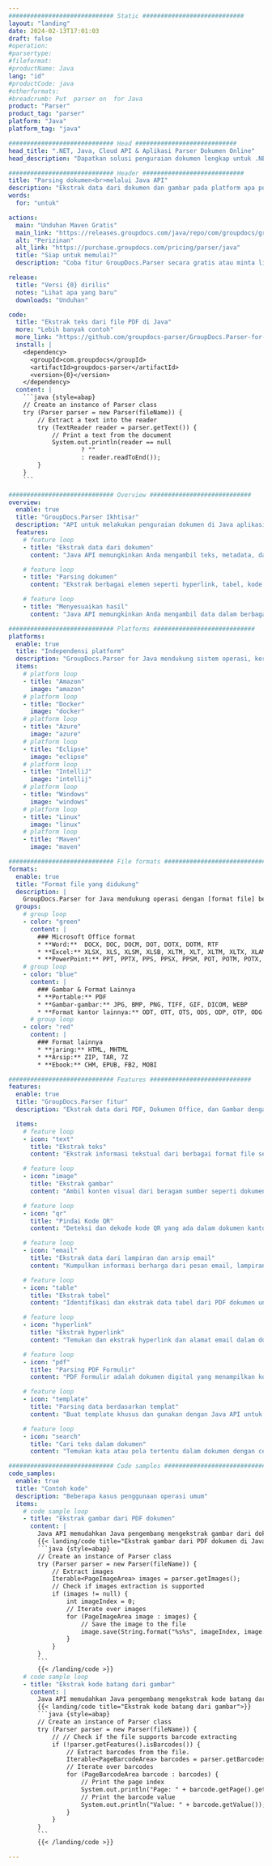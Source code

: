 ```yaml
---
############################# Static ############################
layout: "landing"
date: 2024-02-13T17:01:03
draft: false
#operation: 
#parsertype: 
#fileformat: 
#productName: Java
lang: "id"
#productCode: java
#otherformats: 
#breadcrumb: Put  parser on  for Java
product: "Parser"
product_tag: "parser"
platform: "Java"
platform_tag: "java"

############################# Head ############################
head_title: ".NET, Java, Cloud API & Aplikasi Parser Dokumen Online"
head_description: "Dapatkan solusi penguraian dokumen lengkap untuk .NET, Java dan aplikasi berbasis cloud. Ekstrak data dari format dokumen online menggunakan fitur drag and drop sederhana"

############################# Header ############################
title: "Parsing dokumen<br>melalui Java API"
description: "Ekstrak data dari dokumen dan gambar pada platform apa pun menggunakan API fleksibel dan solusi berbasis aplikasi kami untuk pemrogram dan pengguna akhir."
words:
  for: "untuk"

actions:
  main: "Unduhan Maven Gratis"
  main_link: "https://releases.groupdocs.com/java/repo/com/groupdocs/groupdocs-parser/"
  alt: "Perizinan"
  alt_link: "https://purchase.groupdocs.com/pricing/parser/java"
  title: "Siap untuk memulai?"
  description: "Coba fitur GroupDocs.Parser secara gratis atau minta lisensi"

release:
  title: "Versi {0} dirilis"
  notes: "Lihat apa yang baru"
  downloads: "Unduhan"

code:
  title: "Ekstrak teks dari file PDF di Java"
  more: "Lebih banyak contoh"
  more_link: "https://github.com/groupdocs-parser/GroupDocs.Parser-for-Java"
  install: |
    <dependency>
      <groupId>com.groupdocs</groupId>
      <artifactId>groupdocs-parser</artifactId>
      <version>{0}</version>
    </dependency>
  content: |
    ```java {style=abap}  
    // Create an instance of Parser class
    try (Parser parser = new Parser(fileName)) {
        // Extract a text into the reader
        try (TextReader reader = parser.getText()) {
            // Print a text from the document
            System.out.println(reader == null 
                    ? "" 
                    : reader.readToEnd());
        }
    } 
    ```

############################# Overview ############################
overview:
  enable: true
  title: "GroupDocs.Parser Ikhtisar"
  description: "API untuk melakukan penguraian dokumen di Java aplikasi"
  features:
    # feature loop
    - title: "Ekstrak data dari dokumen"
      content: "Java API memungkinkan Anda mengambil teks, metadata, dan gambar dari berbagai format file seperti dokumen Office, email, lampiran, dan arsip. Alat canggih ini membantu Anda mengakses dan memproses informasi berharga secara efisien yang terkandung dalam file ini untuk berbagai aplikasi seperti analisis data, pengindeksan mesin pencari, atau sistem manajemen konten."

    # feature loop
    - title: "Parsing dokumen"
      content: "Ekstrak berbagai elemen seperti hyperlink, tabel, kode QR, kode batang, dan data dari formulir PDF. Parsing juga informasi yang diinginkan dari dokumen menggunakan templat khusus."

    # feature loop
    - title: "Menyesuaikan hasil"
      content: "Java API memungkinkan Anda mengambil data dalam berbagai format seperti mentah, terstruktur, HTML, atau Penurunan harga. Selain itu, API menawarkan fungsi pencarian untuk menemukan kata atau frasa tertentu dalam teks dokumen."

############################# Platforms ############################
platforms:
  enable: true
  title: "Independensi platform"
  description: "GroupDocs.Parser for Java mendukung sistem operasi, kerangka kerja, dan pengelola paket berikut"
  items:
    # platform loop
    - title: "Amazon"
      image: "amazon"
    # platform loop
    - title: "Docker"
      image: "docker"
    # platform loop
    - title: "Azure"
      image: "azure"
    # platform loop
    - title: "Eclipse"
      image: "eclipse"
    # platform loop
    - title: "IntelliJ"
      image: "intellij"
    # platform loop
    - title: "Windows"
      image: "windows"
    # platform loop
    - title: "Linux"
      image: "linux"
    # platform loop
    - title: "Maven"
      image: "maven"

############################# File formats ############################
formats:
  enable: true
  title: "Format file yang didukung"
  description: |
    GroupDocs.Parser for Java mendukung operasi dengan [format file] berikut(https://docs.groupdocs.com/parser/java/supported-document-formats/).
  groups:
    # group loop
    - color: "green"
      content: |
        ### Microsoft Office format
        * **Word:**  DOCX, DOC, DOCM, DOT, DOTX, DOTM, RTF
        * **Excel:** XLSX, XLS, XLSM, XLSB, XLTM, XLT, XLTM, XLTX, XLAM, SXC, SpreadsheetML
        * **PowerPoint:** PPT, PPTX, PPS, PPSX, PPSM, POT, POTM, POTX, PPTM
    # group loop
    - color: "blue"
      content: |
        ### Gambar & Format Lainnya
        * **Portable:** PDF
        * **Gambar-gambar:** JPG, BMP, PNG, TIFF, GIF, DICOM, WEBP
        * **Format kantor lainnya:** ODT, OTT, OTS, ODS, ODP, OTP, ODG
      # group loop
    - color: "red"
      content: |
        ### Format lainnya
        * **jaring:** HTML, MHTML
        * **Arsip:** ZIP, TAR, 7Z
        * **Ebook:** CHM, EPUB, FB2, MOBI

############################# Features ############################
features:
  enable: true
  title: "GroupDocs.Parser fitur"
  description: "Ekstrak data dari PDF, Dokumen Office, dan Gambar dengan cepat dan akurat."

  items:
    # feature loop
    - icon: "text"
      title: "Ekstrak teks"
      content: "Ekstrak informasi tekstual dari berbagai format file seperti dokumen office, file, dan gambar agar mudah dibaca dan dianalisis."

    # feature loop
    - icon: "image"
      title: "Ekstrak gambar"
      content: "Ambil konten visual dari beragam sumber seperti dokumen kantor, file PDF untuk kemudahan akses dan penggunaan."

    # feature loop
    - icon: "qr"
      title: "Pindai Kode QR"
      content: "Deteksi dan dekode kode QR yang ada dalam dokumen kantor, file PDF, atau konten visual untuk pengambilan informasi yang efisien."

    # feature loop
    - icon: "email"
      title: "Ekstrak data dari lampiran dan arsip email"
      content: "Kumpulkan informasi berharga dari pesan email, lampiran file, dan sumber data terkompresi untuk analisis dan pemanfaatan yang efektif."

    # feature loop
    - icon: "table"
      title: "Ekstrak tabel"
      content: "Identifikasi dan ekstrak data tabel dari PDF dokumen untuk analisis dan penggunaan yang terorganisir."

    # feature loop
    - icon: "hyperlink"
      title: "Ekstrak hyperlink"
      content: "Temukan dan ekstrak hyperlink dan alamat email dalam dokumen atau file Office untuk akses yang efisien."

    # feature loop
    - icon: "pdf"
      title: "Parsing PDF Formulir"
      content: "PDF Formulir adalah dokumen digital yang menampilkan kolom yang dapat diisi untuk interaksi pengguna, sehingga memungkinkan mereka memasukkan informasi secara elektronik. Java API dapat digunakan untuk mengekstrak data dari formulir ini untuk pemrosesan yang efisien."

    # feature loop
    - icon: "template"
      title: "Parsing data berdasarkan templat"
      content: "Buat template khusus dan gunakan dengan Java API untuk mengurai informasi spesifik dari file PDF, sehingga menyederhanakan proses ekstraksi data."

    # feature loop
    - icon: "search"
      title: "Cari teks dalam dokumen"
      content: "Temukan kata atau pola tertentu dalam dokumen dengan cepat."

############################# Code samples ############################
code_samples:
  enable: true
  title: "Contoh kode"
  description: "Beberapa kasus penggunaan operasi umum"
  items:
    # code sample loop
    - title: "Ekstrak gambar dari PDF dokumen"
      content: |
        Java API memudahkan Java pengembang mengekstrak gambar dari dokumen dengan menerapkan beberapa langkah mudah.
        {{< landing/code title="Ekstrak gambar dari PDF dokumen di Java">}}
        ```java {style=abap}
        // Create an instance of Parser class
        try (Parser parser = new Parser(fileName)) {
            // Extract images
            Iterable<PageImageArea> images = parser.getImages();
            // Check if images extraction is supported
            if (images != null) {
                int imageIndex = 0;
                // Iterate over images
                for (PageImageArea image : images) {
                    // Save the image to the file
                    image.save(String.format("%s%s", imageIndex, image.getFileType().getExtension()));
                }
            }
        }
        ```
        {{< /landing/code >}}
    # code sample loop
    - title: "Ekstrak kode batang dari gambar"
      content: |
        Java API memudahkan Java pengembang mengekstrak kode batang dari dokumen dengan menerapkan beberapa langkah mudah.
        {{< landing/code title="Ekstrak kode batang dari gambar">}}
        ```java {style=abap}   
        // Create an instance of Parser class
        try (Parser parser = new Parser(fileName)) {
            // // Check if the file supports barcode extracting
            if (!parser.getFeatures().isBarcodes()) {
                // Extract barcodes from the file.
                Iterable<PageBarcodeArea> barcodes = parser.getBarcodes();
                // Iterate over barcodes
                for (PageBarcodeArea barcode : barcodes) {
                    // Print the page index
                    System.out.println("Page: " + barcode.getPage().getIndex());
                    // Print the barcode value
                    System.out.println("Value: " + barcode.getValue());
                }
            }
        }
        ```
        {{< /landing/code >}}

---
```

